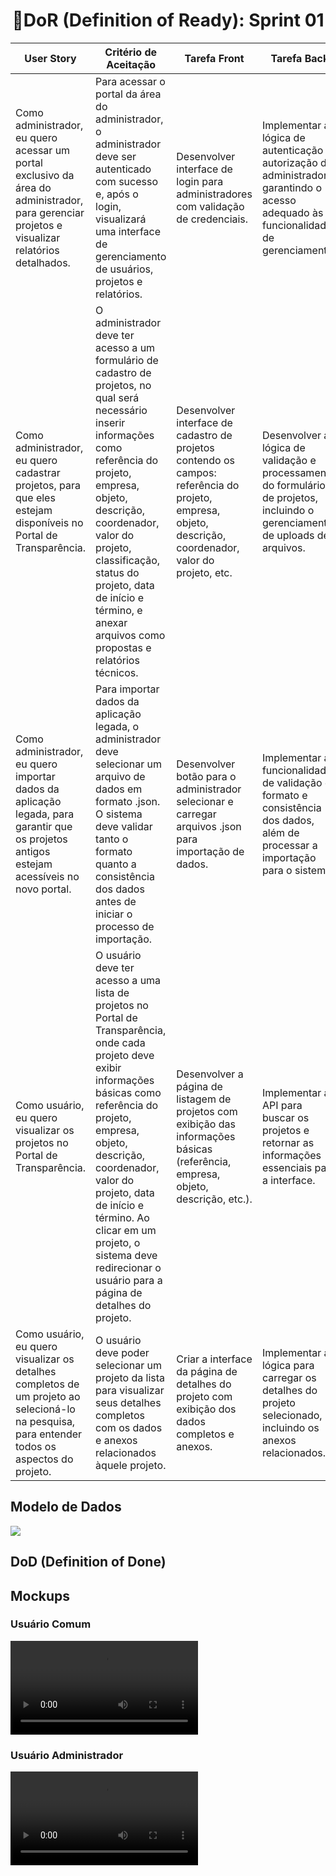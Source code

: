 <h1 style="text-align: center;">📌DoR (Definition of Ready): Sprint 01</h1>

<table>
        <thead>
            <tr>
                <th>User Story</th>
                <th>Critério de Aceitação</th>
                <th>Tarefa Front</th>
                <th>Tarefa Back</th>
                <th>Tarefa BD</th>
            </tr>
        </thead>
        <tbody>
            <tr>
                <td>Como administrador, eu quero acessar um portal exclusivo da área do administrador, para gerenciar projetos e visualizar relatórios detalhados.</td>
                <td>Para acessar o portal da área do administrador, o administrador deve ser autenticado com sucesso e, após o login, visualizará uma interface de gerenciamento de usuários, projetos e relatórios.</td>
                <td>Desenvolver interface de login para administradores com validação de credenciais.</td>
                <td>Implementar a lógica de autenticação e autorização de administrador, garantindo o acesso adequado às funcionalidades de gerenciamento.</td>
                <td>Criar tabelas para armazenar as informações dos usuários</td>
            </tr>
            <tr>
                <td>Como administrador, eu quero cadastrar projetos, para que eles estejam disponíveis no Portal de Transparência.</td>
                <td>O administrador deve ter acesso a um formulário de cadastro de projetos, no qual será necessário inserir informações como referência do projeto, empresa, objeto, descrição, coordenador, valor do projeto, classificação, status do projeto, data de início e término, e anexar arquivos como propostas e relatórios técnicos.</td>
                <td>Desenvolver interface de cadastro de projetos contendo os campos: referência do projeto, empresa, objeto, descrição, coordenador, valor do projeto, etc.</td>
                <td>Desenvolver a lógica de validação e processamento do formulário de projetos, incluindo o gerenciamento de uploads de arquivos.</td>
                <td>Criar tabelas para armazenar as informações dos projetos e anexos associados, com relação entre tabelas de projetos e arquivos.</td>
            </tr>
            <tr>
                <td>Como administrador, eu quero importar dados da aplicação legada, para garantir que os projetos antigos estejam acessíveis no novo portal.</td>
                <td>Para importar dados da aplicação legada, o administrador deve selecionar um arquivo de dados em formato .json. O sistema deve validar tanto o formato quanto a consistência dos dados antes de iniciar o processo de importação.</td>
                <td>Desenvolver botão para o administrador selecionar e carregar arquivos .json para importação de dados.</td>
                <td>Implementar a funcionalidade de validação do formato e consistência dos dados, além de processar a importação para o sistema.</td>
                <td>Atualizar as tabelas com os dados importados da aplicação legada, garantindo a consistência dos registros.</td>
            </tr>
            <tr>
                <td>Como usuário, eu quero visualizar os projetos no Portal de Transparência.</td>
                <td>O usuário deve ter acesso a uma lista de projetos no Portal de Transparência, onde cada projeto deve exibir informações básicas como referência do projeto, empresa, objeto, descrição, coordenador, valor do projeto, data de início e término. Ao clicar em um projeto, o sistema deve redirecionar o usuário para a página de detalhes do projeto.</td>
                <td>Desenvolver a página de listagem de projetos com exibição das informações básicas (referência, empresa, objeto, descrição, etc.).</td>
                <td>Implementar a API para buscar os projetos e retornar as informações essenciais para a interface.</td>
                <td>Realizar consultas eficientes para recuperar os dados dos projetos e apresentar na lista de forma otimizada.</td>
            </tr>
            <tr>
                <td>Como usuário, eu quero visualizar os detalhes completos de um projeto ao selecioná-lo na pesquisa, para entender todos os aspectos do projeto.</td>
                <td>O usuário deve poder selecionar um projeto da lista para visualizar seus detalhes completos com os dados e anexos relacionados àquele projeto.</td>
                <td>Criar a interface da página de detalhes do projeto com exibição dos dados completos e anexos.</td>
                <td>Implementar a lógica para carregar os detalhes do projeto selecionado, incluindo os anexos relacionados.</td>
                <td>Configurar as consultas para recuperar os detalhes completos do projeto e os arquivos anexados para exibição.</td>
            </tr>
        </tbody>
    </table>

<h2>Modelo de Dados</h2>
<img src="https://github.com/Sync-FATEC/API-2024.2-3SEM/blob/main/sprints/sprint01/banco-de-dados.jpg">

<h2>DoD (Definition of Done)</h2>

<h2>Mockups</h2>
<h3>Usuário Comum </h3>

<video src="https://github.com/user-attachments/assets/46016ecd-f6fc-4045-be23-fdb837590e7c"></video>

<h3>Usuário Administrador </h3>

<video src="https://github.com/user-attachments/assets/d408ee25-9402-4ba4-af8c-e11b8ace1de2"></video>
